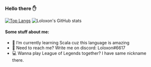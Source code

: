 ### Hello there :hand:

<!--
**Loloxon/Loloxon** is a ✨ _special_ ✨ repository because its `README.md` (this file) appears on your GitHub profile.

Here are some ideas to get you started:
-->
[![Top Langs](https://github-readme-stats.vercel.app/api/top-langs/?username=Loloxon&hide=jupyter&javascript%20notebook,python&layout=compact&theme=dracula&langs_count=4)](https://github.com/Loloxon/github-readme-stats)
![Loloxon's GitHub stats](https://github-readme-stats.vercel.app/api?username=Loloxon&show_icons=true)

<!-- - 🔭 I’m currently working on ... -->
<!-- - 👯 I’m looking to collaborate on ... -->
<!-- - 🤔 I’m looking for help with ... -->
<!-- - 💬 Ask me about ... -->
<!-- - 😄 Pronouns: ... -->
#### Some stuff about me:
- 🌱 I’m currently learning Scala cuz this language is amazing
- :calling: Need to reach me? Write me on discord: Loloxon#6617
- :computer: Wanna play League of Legends together? I have same nickname there.


